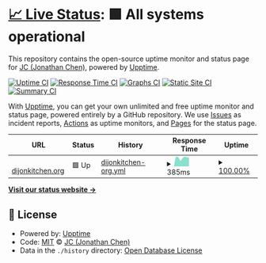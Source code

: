 # [📈 Live Status](https://dijonkitchen.org): <!--live status--> **🟩 All systems operational**

This repository contains the open-source uptime monitor and status page for [JC (Jonathan Chen)](https://www.dijonkitchen.org/), powered by [Upptime](https://github.com/upptime/upptime).

[![Uptime CI](https://github.com/dijonkitchen/statup/workflows/Uptime%20CI/badge.svg)](https://github.com/dijonkitchen/statup/actions?query=workflow%3A%22Uptime+CI%22)
[![Response Time CI](https://github.com/dijonkitchen/statup/workflows/Response%20Time%20CI/badge.svg)](https://github.com/dijonkitchen/statup/actions?query=workflow%3A%22Response+Time+CI%22)
[![Graphs CI](https://github.com/dijonkitchen/statup/workflows/Graphs%20CI/badge.svg)](https://github.com/dijonkitchen/statup/actions?query=workflow%3A%22Graphs+CI%22)
[![Static Site CI](https://github.com/dijonkitchen/statup/workflows/Static%20Site%20CI/badge.svg)](https://github.com/dijonkitchen/statup/actions?query=workflow%3A%22Static+Site+CI%22)
[![Summary CI](https://github.com/dijonkitchen/statup/workflows/Summary%20CI/badge.svg)](https://github.com/dijonkitchen/statup/actions?query=workflow%3A%22Summary+CI%22)

With [Upptime](https://upptime.js.org), you can get your own unlimited and free uptime monitor and status page, powered entirely by a GitHub repository. We use [Issues](https://github.com/dijonkitchen/statup/issues) as incident reports, [Actions](https://github.com/dijonkitchen/statup/actions) as uptime monitors, and [Pages](https://dijonkitchen.org) for the status page.

<!--start: status pages-->
<!-- This summary is generated by Upptime (https://github.com/upptime/upptime) -->
<!-- Do not edit this manually, your changes will be overwritten -->
<!-- prettier-ignore -->
| URL | Status | History | Response Time | Uptime |
| --- | ------ | ------- | ------------- | ------ |
| <img alt="" src="https://icons.duckduckgo.com/ip3/www.dijonkitchen.org.ico" height="13"> [dijonkitchen.org](https://www.dijonkitchen.org/) | 🟩 Up | [dijonkitchen-org.yml](https://github.com/dijonkitchen/statup/commits/HEAD/history/dijonkitchen-org.yml) | <details><summary><img alt="Response time graph" src="./graphs/dijonkitchen-org/response-time-week.png" height="20"> 385ms</summary><br><a href="https://dijonkitchen.github.io/statup/history/dijonkitchen-org"><img alt="Response time 381" src="https://img.shields.io/endpoint?url=https%3A%2F%2Fraw.githubusercontent.com%2Fdijonkitchen%2Fstatup%2FHEAD%2Fapi%2Fdijonkitchen-org%2Fresponse-time.json"></a><br><a href="https://dijonkitchen.github.io/statup/history/dijonkitchen-org"><img alt="24-hour response time 400" src="https://img.shields.io/endpoint?url=https%3A%2F%2Fraw.githubusercontent.com%2Fdijonkitchen%2Fstatup%2FHEAD%2Fapi%2Fdijonkitchen-org%2Fresponse-time-day.json"></a><br><a href="https://dijonkitchen.github.io/statup/history/dijonkitchen-org"><img alt="7-day response time 385" src="https://img.shields.io/endpoint?url=https%3A%2F%2Fraw.githubusercontent.com%2Fdijonkitchen%2Fstatup%2FHEAD%2Fapi%2Fdijonkitchen-org%2Fresponse-time-week.json"></a><br><a href="https://dijonkitchen.github.io/statup/history/dijonkitchen-org"><img alt="30-day response time 422" src="https://img.shields.io/endpoint?url=https%3A%2F%2Fraw.githubusercontent.com%2Fdijonkitchen%2Fstatup%2FHEAD%2Fapi%2Fdijonkitchen-org%2Fresponse-time-month.json"></a><br><a href="https://dijonkitchen.github.io/statup/history/dijonkitchen-org"><img alt="1-year response time 390" src="https://img.shields.io/endpoint?url=https%3A%2F%2Fraw.githubusercontent.com%2Fdijonkitchen%2Fstatup%2FHEAD%2Fapi%2Fdijonkitchen-org%2Fresponse-time-year.json"></a></details> | <details><summary><a href="https://dijonkitchen.github.io/statup/history/dijonkitchen-org">100.00%</a></summary><a href="https://dijonkitchen.github.io/statup/history/dijonkitchen-org"><img alt="All-time uptime 99.64%" src="https://img.shields.io/endpoint?url=https%3A%2F%2Fraw.githubusercontent.com%2Fdijonkitchen%2Fstatup%2FHEAD%2Fapi%2Fdijonkitchen-org%2Fuptime.json"></a><br><a href="https://dijonkitchen.github.io/statup/history/dijonkitchen-org"><img alt="24-hour uptime 100.00%" src="https://img.shields.io/endpoint?url=https%3A%2F%2Fraw.githubusercontent.com%2Fdijonkitchen%2Fstatup%2FHEAD%2Fapi%2Fdijonkitchen-org%2Fuptime-day.json"></a><br><a href="https://dijonkitchen.github.io/statup/history/dijonkitchen-org"><img alt="7-day uptime 100.00%" src="https://img.shields.io/endpoint?url=https%3A%2F%2Fraw.githubusercontent.com%2Fdijonkitchen%2Fstatup%2FHEAD%2Fapi%2Fdijonkitchen-org%2Fuptime-week.json"></a><br><a href="https://dijonkitchen.github.io/statup/history/dijonkitchen-org"><img alt="30-day uptime 100.00%" src="https://img.shields.io/endpoint?url=https%3A%2F%2Fraw.githubusercontent.com%2Fdijonkitchen%2Fstatup%2FHEAD%2Fapi%2Fdijonkitchen-org%2Fuptime-month.json"></a><br><a href="https://dijonkitchen.github.io/statup/history/dijonkitchen-org"><img alt="1-year uptime 99.98%" src="https://img.shields.io/endpoint?url=https%3A%2F%2Fraw.githubusercontent.com%2Fdijonkitchen%2Fstatup%2FHEAD%2Fapi%2Fdijonkitchen-org%2Fuptime-year.json"></a></details>

<!--end: status pages-->

[**Visit our status website →**](https://dijonkitchen.org)

## 📄 License

- Powered by: [Upptime](https://github.com/upptime/upptime)
- Code: [MIT](./LICENSE) © [JC (Jonathan Chen)](https://www.dijonkitchen.org/)
- Data in the `./history` directory: [Open Database License](https://opendatacommons.org/licenses/odbl/1-0/)
